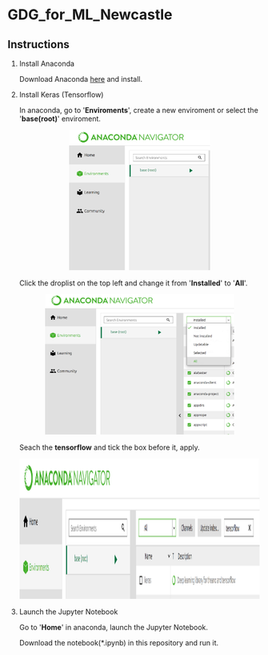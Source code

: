 # GDG_for_ML_Newcastle

## Instructions 

1. Install Anaconda

   Download Anaconda [here](https://www.anaconda.com/) and install.

2. Install Keras (Tensorflow)

   In anaconda, go to '**Enviroments**', create a new enviroment or select the '**base(root)**' enviroment. 
   <p align="center">
   <img width="" height="280" src="./Sources/step1.png">
   </p>
   
   Click the droplist on the top left and change it from '**Installed**' to '**All**'. 
   <p align="center">
   <img width="" height="280" src="./Sources/step2.png">
   </p>
   
   Seach the **tensorflow** and tick the box before it, apply.
   <p align="center">
   <img width="" height="280" src="./Sources/step3.png">
   </p>

3. Launch the Jupyter Notebook 

   Go to '**Home**' in anaconda,  launch the Jupyter Notebook. 
   
   Download the notebook(*.ipynb) in this repository and run it.


